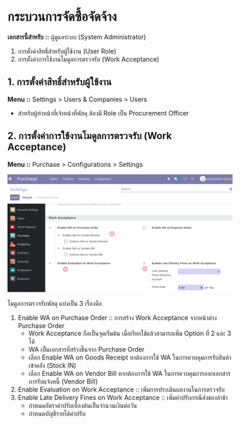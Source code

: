 # กระบวนการจัดซื้อจัดจ้าง

**เอกสารนี้สำหรับ ::** ผู้ดูแลระบบ (System Administrator)

1. การตั้งค่าสิทธิ์สำหรับผู้ใช้งาน (User Role)
2. การตั้งค่าการใช้งานโมดูลการตรวจรับ (Work Acceptance)
<!-- 3. การตั้งค่าสำหรับการประกันผลงาน (Retention)
4. การตั้งค่าสำหรับการประกันสัญญาและประกันซอง e-Bidding (Guarantee) -->

## 1. การตั้งค่าสิทธิ์สำหรับผู้ใช้งาน

**Menu ::** Settings > Users & Companies > Users

- สำหรับผู้ทำหน้าที่เจ้าหน้าที่พัสดุ ต้องมี Role เป็น Procurement Officer

## 2. การตั้งค่าการใช้งานโมดูลการตรวจรับ (Work Acceptance)

**Menu ::** Purchase > Configurations > Settings

![](img/po_wa_config.png)

โมดูลการตรวจรับพัสดุ แบ่งเป็น 3 เรื่องคือ

1. Enable WA on Purchase Order :: การสร้าง Work Acceptance จากหน้าต่าง Purchase Order
    * Work Acceptance ถือเป็นจุดเริ่มต้น เมื่อเรียกใช้แล้วสามารถเพิ่ม Option ที่ 2 และ 3 ได้
    * WA เป็นเอกสารที่สร้างขึ้นจาก Purchase Order
    * เลือก Enable WA on Goods Receipt หาต้องการใช้ WA ในการควบคุมการรับสินค้าเข้าคลัง (Stock IN)
    * เลือก Enable WA on Vendor Bill หากต้องการใช้ WA ในการควบคุมการออกเอกสารการรับแจ้งหนี้ (Vendor Bill)
2. Enable Evaluation on Work Acceptance :: เพิ่มการประเมินผลงานในการตรวจรับ
3. Enable Late Delivery Fines on Work Acceptance :: เพิ่มค่าปรับกรณีส่งของล่าช้า
    * กำหนดอัตราค่าปรับเบื้องต้นเป็นจำนวนเงินต่อวัน
    * กำหนดบัญชีรายได้ค่าปรับ

<!-- ## 3. การตั้งค่าสำหรับโมดูลเงินการประกันผลงาน (Retention)

**Menu ::** Invoicing > Configurations > Settings

![](pix/po_retention_config.png)

1. Enable Invoice's Retention on Payment :: เพิ่มทางเลือกในการกำหนดการหักเงินประกันผลงานจากหน้าต่าง Purchase Order ในกรณีมี Invoice Plan
2. Retention Account :: กำหนด Account Code ที่ใช้ในการหักเงินประกัน

## 4. การตั้งค่าสำหรับการประกันสัญญาและประกันซอง e-Bidding (Guarantee)

**Menu ::** Purchase > Configurations > Guarantee > Guarantee Method

![](pix/guarantee_method_config.png)

**Menu ::** Purchase > Configurations > Guarantee > Guarantee Method

![](pix/guarantee_type_config.png) -->
